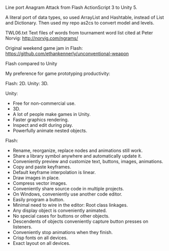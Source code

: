 Line port Anagram Attack from Flash ActionScript 3 to Unity 5.

A literal port of data types, so used ArrayList and Hashtable, instead of List and Dictionary.  Then used my repo as2cs to convert model and levels.

TWL06.txt
Text files of words from tournament word list cited at 
Peter Norvig:   http://norvig.com/ngrams/

Original weekend game jam in Flash:
https://github.com/ethankennerly/unconventional-weapon



Flash compared to Unity

My preference for game prototyping productivity:

Flash:  2D.
Unity:  3D.



Unity:

+ Free for non-commercial use.
+ 3D.
+ A lot of people make games in Unity.
+ Faster graphics rendering.
+ Inspect and edit during play.
+ Powerfully animate nested objects.



Flash:

+ Rename, reorganize, replace nodes and animations still work.
+ Share a library symbol anywhere and automatically update it.
+ Conveniently preview and customize text, buttons, images, animations.
+ Copy and paste keyframes.
+ Default keyframe interpolation is linear.
+ Draw images in place.
+ Compress vector images.
+ Conveniently share source code in multiple projects.
+ On Windows, conveniently use another code editor.
+ Easily program a button.
+ Minimal need to wire in the editor:  Root class linkages.
+ Any display object is conveniently animated.
+ No special cases for buttons or other objects.
+ Descendents of objects conveniently capture button presses on listeners.
+ Conveniently stop animations when they finish.
+ Crisp fonts on all devices.
+ Exact layout on all devices.
